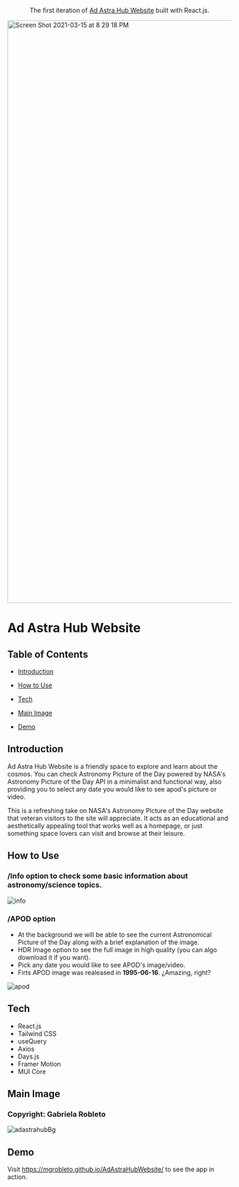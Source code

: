 <p align="center">
  The first iteration of <a href="https://mgrobleto.github.io/AdAstraHubWebsite/" target="_blank">Ad Astra Hub Website</a> built with React.js.
</p>

<img width="1306" alt="Screen Shot 2021-03-15 at 8 29 18 PM" src="https://github.com/mgrobleto/AdAstraHubWebsite/assets/65383367/48e2ad58-2d11-49fb-811e-1ae26bf1684a">

# Ad Astra Hub Website

## Table of Contents
* [Introduction](#introduction)

* [How to Use](#how-to-use)

* [Tech](#tech)

* [Main Image](#main-image)

* [Demo](#demo)


## Introduction

Ad Astra Hub Website is a friendly space to explore and learn about the cosmos. You can check Astronomy Picture of the Day powered by NASA's Astronomy Picture of the Day API in a minimalist and functional way, also providing you to select any date you would like to see apod's picture or video.

This is a refreshing take on NASA's Astronomy Picture of the Day website that veteran visitors to the site will appreciate. It acts as an educational and aesthetically appealing tool that works well as a homepage, or just something space lovers can visit and browse at their leisure.

## How to Use

### /Info option to check some basic information about astronomy/science topics.
![info](https://github.com/mgrobleto/AdAstraHubWebsite/assets/65383367/dd88c484-22d1-4044-a6e5-128dd7985695)

### /APOD option

* At the background we will be able to see the current Astronomical Picture of the Day along with a brief explanation of the image.
* HDR Image option to see the full image in high quality (you can algo download it if you want).
* Pick any date you would like to see APOD's image/video.
* Firts APOD image was realeased in **1995-06-16**. ¿Amazing, right?

![apod](https://github.com/mgrobleto/AdAstraHubWebsite/assets/65383367/db6cd36d-d9f2-4372-a2b0-6f38980d5127)

## Tech

* React.js
* Tailwind CSS
* useQuery
* Axios
* Days.js
* Framer Motion
* MUI Core

## Main Image

### Copyright: Gabriela Robleto
![adastrahubBg](https://github.com/mgrobleto/AdAstraHubWebsite/assets/65383367/036b9d0b-6770-4b7e-9e95-b5ae96018347)


## Demo

Visit https://mgrobleto.github.io/AdAstraHubWebsite/ to see the app in action.
